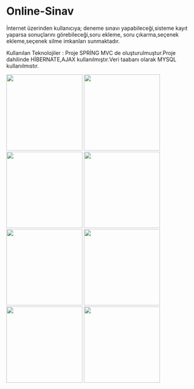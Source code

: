 # Online-Sinav
İnternet üzerinden kullanıcıya; deneme sınavı yapabileceği,sisteme kayıt yaparsa sonuçlarını görebileceği,soru ekleme,
soru çıkarma,seçenek ekleme,seçenek silme imkanları sunmaktadır.

Kullanılan Teknolojiler : Proje SPRİNG MVC de oluşturulmuştur.Proje dahilinde HİBERNATE,AJAX kullanılmıştır.Veri taabanı olarak 
MYSQL kullanılmıstır.


<img src="https://github.com/ftmsmsk/Online-Sinav/blob/master/Picture/1.PNG" width="200"/>
<img src="https://github.com/ftmsmsk/Online-Sinav/blob/master/Picture/2.gif" width="200"/>
<img src="https://github.com/ftmsmsk/Online-Sinav/blob/master/Picture/3.gif" width="200"/>
<img src="https://github.com/ftmsmsk/Online-Sinav/blob/master/Picture/4.gif" width="200"/>
<img src="https://github.com/ftmsmsk/Online-Sinav/blob/master/Picture/5.gif" width="200"/>
<img src="https://github.com/ftmsmsk/Online-Sinav/blob/master/Picture/6.gif" width="200"/>
<img src="https://github.com/ftmsmsk/Online-Sinav/blob/master/Picture/7.gif" width="200"/>
<img src="https://github.com/ftmsmsk/Online-Sinav/blob/master/Picture/8.gif" width="200"/>
